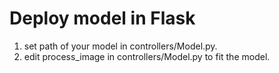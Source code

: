 # Deploy model in Flask

1. set path of your model in controllers/Model.py.
2. edit process_image in controllers/Model.py to fit the model.
